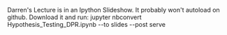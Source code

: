 Darren's Lecture is in an Ipython Slideshow. It probably won't autoload on github. Download it and run:
jupyter nbconvert Hypothesis_Testing_DPR.ipynb --to slides --post serve
